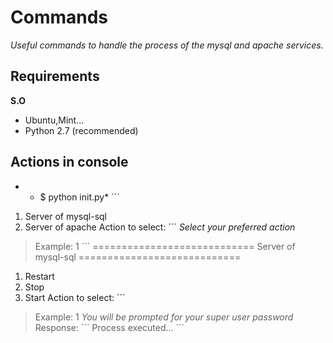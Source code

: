 # Commands
*Useful commands to handle the process of the mysql and apache services.*
## Requirements
  **S.O**
  + Ubuntu,Mint...
 + Python 2.7 (recommended)
 ## Actions in console
 + * $ python init.py*
´´´
1) Server of mysql-sql
2) Server of apache
Action to select:
´´´
*Select your preferred action*
> Example: 1
´´´
============================
Server of mysql-sql
============================
1) Restart 
2) Stop 
3) Start 
Action to select:
´´´
> Example: 1
 *You will be prompted for your super user password*
> Response:
´´´
Process executed...
´´´

